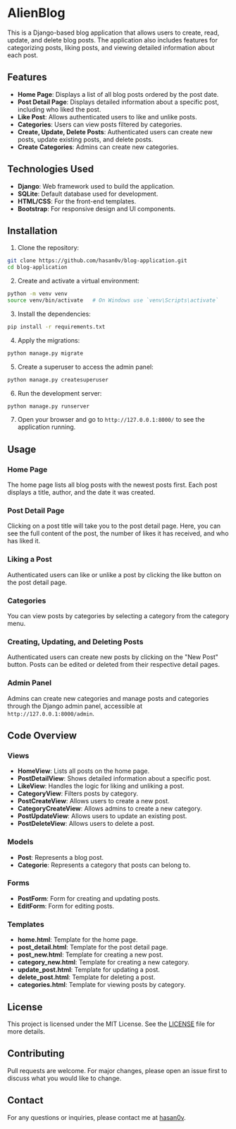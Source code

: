 # AlienBlog

This is a Django-based blog application that allows users to create, read, update, and delete blog posts. The application also includes features for categorizing posts, liking posts, and viewing detailed information about each post.

## Features

- **Home Page**: Displays a list of all blog posts ordered by the post date.
- **Post Detail Page**: Displays detailed information about a specific post, including who liked the post.
- **Like Post**: Allows authenticated users to like and unlike posts.
- **Categories**: Users can view posts filtered by categories.
- **Create, Update, Delete Posts**: Authenticated users can create new posts, update existing posts, and delete posts.
- **Create Categories**: Admins can create new categories.

## Technologies Used

- **Django**: Web framework used to build the application.
- **SQLite**: Default database used for development.
- **HTML/CSS**: For the front-end templates.
- **Bootstrap**: For responsive design and UI components.

## Installation

1. Clone the repository:

```bash
git clone https://github.com/hasan0v/blog-application.git
cd blog-application
```

2. Create and activate a virtual environment:

```bash
python -m venv venv
source venv/bin/activate   # On Windows use `venv\Scripts\activate`
```

3. Install the dependencies:

```bash
pip install -r requirements.txt
```

4. Apply the migrations:

```bash
python manage.py migrate
```

5. Create a superuser to access the admin panel:

```bash
python manage.py createsuperuser
```

6. Run the development server:

```bash
python manage.py runserver
```

7. Open your browser and go to `http://127.0.0.1:8000/` to see the application running.

## Usage

### Home Page

The home page lists all blog posts with the newest posts first. Each post displays a title, author, and the date it was created. 

### Post Detail Page

Clicking on a post title will take you to the post detail page. Here, you can see the full content of the post, the number of likes it has received, and who has liked it.

### Liking a Post

Authenticated users can like or unlike a post by clicking the like button on the post detail page.

### Categories

You can view posts by categories by selecting a category from the category menu.

### Creating, Updating, and Deleting Posts

Authenticated users can create new posts by clicking on the "New Post" button. Posts can be edited or deleted from their respective detail pages.

### Admin Panel

Admins can create new categories and manage posts and categories through the Django admin panel, accessible at `http://127.0.0.1:8000/admin`.

## Code Overview

### Views

- **HomeView**: Lists all posts on the home page.
- **PostDetailView**: Shows detailed information about a specific post.
- **LikeView**: Handles the logic for liking and unliking a post.
- **CategoryView**: Filters posts by category.
- **PostCreateView**: Allows users to create a new post.
- **CategoryCreateView**: Allows admins to create a new category.
- **PostUpdateView**: Allows users to update an existing post.
- **PostDeleteView**: Allows users to delete a post.

### Models

- **Post**: Represents a blog post.
- **Categorie**: Represents a category that posts can belong to.

### Forms

- **PostForm**: Form for creating and updating posts.
- **EditForm**: Form for editing posts.

### Templates

- **home.html**: Template for the home page.
- **post_detail.html**: Template for the post detail page.
- **post_new.html**: Template for creating a new post.
- **category_new.html**: Template for creating a new category.
- **update_post.html**: Template for updating a post.
- **delete_post.html**: Template for deleting a post.
- **categories.html**: Template for viewing posts by category.

## License

This project is licensed under the MIT License. See the [LICENSE](LICENSE) file for more details.

## Contributing

Pull requests are welcome. For major changes, please open an issue first to discuss what you would like to change.

## Contact

For any questions or inquiries, please contact me at [hasan0v](alihasanov.m@gmail.com).
